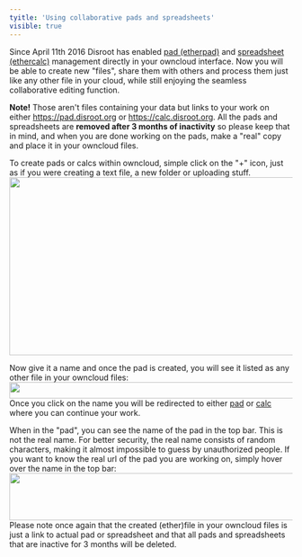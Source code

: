 ```yaml
---
tyitle: 'Using collaborative pads and spreadsheets'
visible: true
---
```


Since April 11th 2016 Disroot has enabled [pad (etherpad)](https://pad.disroot.org) and [spreadsheet (ethercalc)](https://calc.disroot.org) management directly in your owncloud interface. Now you will be able to create new "files", share them with others and process them just like any other file in your cloud, while still enjoying the seamless collaborative editing function.

**Note!** Those aren't files containing your data but links to your work on either https://pad.disroot.org or https://calc.disroot.org. All the pads and spreadsheets are **removed after 3 months of inactivity** so please keep that in mind, and when you are done working on the pads, make a "real" copy and place it in your owncloud files.

To create pads or calcs within owncloud, simple click on the "+" icon, just as if you were creating a text file, a new folder or uploading stuff.
<img src="/uploads/default/original/1X/6a6a065372515fa9d760cd4662445e966749304a.png" width="525" height="317">



Now give it a name and once the pad is created, you will see it listed as any other file in your owncloud files:
<img src="/uploads/default/original/1X/938dd7652b2b282bfcdb654ac2e62600235d466f.png" width="690" height="29">
Once you click on the name you will be redirected to either [pad](https://pad.disroot.org) or [calc](https://calc.disroot.org) where you can continue your work. 

When in the "pad", you can see the name of the pad in the top bar. This is not the real name. For better security, the real name consists of random characters, making it almost impossible to guess by unauthorized people. If you want to know the real url of the pad you are working on, simply hover over the name in the top bar:
<img src="/uploads/default/original/1X/44f05dd7a717ba51ac2f45abdc3ca20be9be0ffd.png" width="600" height="84">
Please note once again that the created (ether)file in your owncloud files is just a link to actual pad or spreadsheet and that all pads and spreadsheets that are inactive for 3 months will be deleted.
